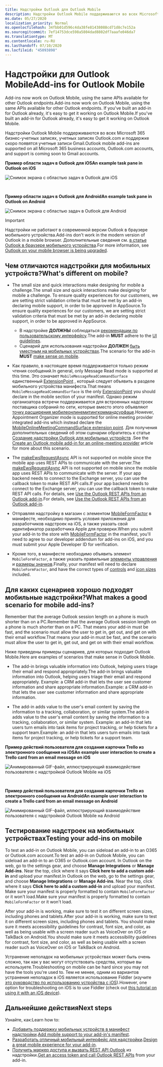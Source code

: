 ```yaml
---
title: Надстройки Outlook для Outlook Mobile
description: Надстройки Outlook Mobile поддерживаются во всех Microsoft 365 бизнес-учетных записях, учетных записях Outlook.com и поддержке скоро появятся учетные записи Gmail.
ms.date: 05/27/2020
localization_priority: Normal
ms.openlocfilehash: 34fbb01d596c4da38fe81438088cd71d8c7e152a
ms.sourcegitcommit: 7ef14753dce598a5804dad8802df7aaafe046da7
ms.translationtype: MT
ms.contentlocale: ru-RU
ms.lasthandoff: 07/10/2020
ms.locfileid: "45093898"
---
```

# <a name="add-ins-for-outlook-mobile"></a><span data-ttu-id="af821-103">Надстройки для Outlook Mobile</span><span class="sxs-lookup"><span data-stu-id="af821-103">Add-ins for Outlook Mobile</span></span>

<span data-ttu-id="af821-104">Add-ins now work on Outlook Mobile, using the same APIs available for other Outlook endpoints.</span><span class="sxs-lookup"><span data-stu-id="af821-104">Add-ins now work on Outlook Mobile, using the same APIs available for other Outlook endpoints.</span></span> <span data-ttu-id="af821-105">If you've built an add-in for Outlook already, it's easy to get it working on Outlook Mobile.</span><span class="sxs-lookup"><span data-stu-id="af821-105">If you've built an add-in for Outlook already, it's easy to get it working on Outlook Mobile.</span></span>

<span data-ttu-id="af821-106">Надстройки Outlook Mobile поддерживаются во всех Microsoft 365 бизнес-учетных записях, учетных записях Outlook.com и поддержке скоро появятся учетные записи Gmail.</span><span class="sxs-lookup"><span data-stu-id="af821-106">Outlook mobile add-ins are supported on all Microsoft 365 business accounts, Outlook.com accounts, and support is coming soon to Gmail accounts.</span></span>

<span data-ttu-id="af821-107">**Пример области задач в Outlook для iOS**</span><span class="sxs-lookup"><span data-stu-id="af821-107">**An example task pane in Outlook on iOS**</span></span>

![Снимок экрана с областью задач в Outlook для iOS](../images/outlook-mobile-addin-taskpane.png)

<br/>

<span data-ttu-id="af821-109">**Пример области задач в Outlook для Android**</span><span class="sxs-lookup"><span data-stu-id="af821-109">**An example task pane in Outlook on Android**</span></span>

![Снимок экрана с областью задач в Outlook для Android](../images/outlook-mobile-addin-taskpane-android.png)

> [!IMPORTANT]
> <span data-ttu-id="af821-111">Надстройки не работают в современной версии Outlook в браузере мобильного устройства.</span><span class="sxs-lookup"><span data-stu-id="af821-111">Add-ins don't work in the modern version of Outlook in a mobile browser.</span></span> <span data-ttu-id="af821-112">Дополнительные сведения см. [в статье Outlook в браузере мобильного устройства](https://techcommunity.microsoft.com/t5/outlook-blog/outlook-on-your-mobile-browser-is-being-upgraded/ba-p/1125816).</span><span class="sxs-lookup"><span data-stu-id="af821-112">For more information, see [Outlook on your mobile browser is being upgraded](https://techcommunity.microsoft.com/t5/outlook-blog/outlook-on-your-mobile-browser-is-being-upgraded/ba-p/1125816).</span></span>

## <a name="whats-different-on-mobile"></a><span data-ttu-id="af821-113">Чем отличаются надстройки для мобильных устройств?</span><span class="sxs-lookup"><span data-stu-id="af821-113">What's different on mobile?</span></span>

- <span data-ttu-id="af821-114">The small size and quick interactions make designing for mobile a challenge.</span><span class="sxs-lookup"><span data-stu-id="af821-114">The small size and quick interactions make designing for mobile a challenge.</span></span> <span data-ttu-id="af821-115">To ensure quality experiences for our customers, we are setting strict validation criteria that must be met by an add-in declaring mobile support, in order to be approved in AppSource.</span><span class="sxs-lookup"><span data-stu-id="af821-115">To ensure quality experiences for our customers, we are setting strict validation criteria that must be met by an add-in declaring mobile support, in order to be approved in AppSource.</span></span>
    - <span data-ttu-id="af821-116">В надстройке **ДОЛЖНЫ** соблюдаться [рекомендации по пользовательскому интерфейсу](outlook-addin-design.md).</span><span class="sxs-lookup"><span data-stu-id="af821-116">The add-in **MUST** adhere to the [UI guidelines](outlook-addin-design.md).</span></span>
    - <span data-ttu-id="af821-117">Сценарий для использования надстройки **ДОЛЖЕН** [быть уместным на мобильных устройствах](#what-makes-a-good-scenario-for-mobile-add-ins).</span><span class="sxs-lookup"><span data-stu-id="af821-117">The scenario for the add-in **MUST** [make sense on mobile](#what-makes-a-good-scenario-for-mobile-add-ins).</span></span>

- <span data-ttu-id="af821-118">Как правило, в настоящее время поддерживается только режим чтения сообщений.</span><span class="sxs-lookup"><span data-stu-id="af821-118">In general, only Message Read mode is supported at this time.</span></span> <span data-ttu-id="af821-119">Это означает `MobileMessageReadCommandSurface` единственный [ExtensionPoint](../reference/manifest/extensionpoint.md#mobilemessagereadcommandsurface) , который следует объявить в разделе мобильного устройства манифеста.</span><span class="sxs-lookup"><span data-stu-id="af821-119">That means `MobileMessageReadCommandSurface` is the only [ExtensionPoint](../reference/manifest/extensionpoint.md#mobilemessagereadcommandsurface) you should declare in the mobile section of your manifest.</span></span> <span data-ttu-id="af821-120">Однако режим организатора встречи поддерживается для встроенных надстроек поставщика собраний по сети, которые вместо этого объявляют [точку расширения мобилеонлинемитингкоммандсурфаце](../reference/manifest/extensionpoint.md#mobileonlinemeetingcommandsurface-preview).</span><span class="sxs-lookup"><span data-stu-id="af821-120">However, Appointment Organizer mode is supported for online meeting provider integrated add-ins which instead declare the [MobileOnlineMeetingCommandSurface extension point](../reference/manifest/extensionpoint.md#mobileonlinemeetingcommandsurface-preview).</span></span> <span data-ttu-id="af821-121">Для получения дополнительных сведений об этом сценарии обратитесь к статье [Создание надстройки Outlook для мобильных устройств](online-meeting.md) .</span><span class="sxs-lookup"><span data-stu-id="af821-121">See the [Create an Outlook mobile add-in for an online-meeting provider](online-meeting.md) article for more about this scenario.</span></span>

- <span data-ttu-id="af821-122">The [makeEwsRequestAsync](../reference/objectmodel/preview-requirement-set/office.context.mailbox.md#methods) API is not supported on mobile since the mobile app uses REST APIs to communicate with the server.</span><span class="sxs-lookup"><span data-stu-id="af821-122">The [makeEwsRequestAsync](../reference/objectmodel/preview-requirement-set/office.context.mailbox.md#methods) API is not supported on mobile since the mobile app uses REST APIs to communicate with the server.</span></span> <span data-ttu-id="af821-123">If your app backend needs to connect to the Exchange server, you can use the callback token to make REST API calls.</span><span class="sxs-lookup"><span data-stu-id="af821-123">If your app backend needs to connect to the Exchange server, you can use the callback token to make REST API calls.</span></span> <span data-ttu-id="af821-124">For details, see [Use the Outlook REST APIs from an Outlook add-in](use-rest-api.md).</span><span class="sxs-lookup"><span data-stu-id="af821-124">For details, see [Use the Outlook REST APIs from an Outlook add-in](use-rest-api.md).</span></span>

- <span data-ttu-id="af821-125">Отправляя надстройку в магазин с элементом [MobileFormFactor](../reference/manifest/mobileformfactor.md) в манифесте, необходимо принять условия приложения для разработчиков надстроек на iOS, а также указать свой идентификатор разработчика Apple для проверки.</span><span class="sxs-lookup"><span data-stu-id="af821-125">When you submit your add-in to the store with [MobileFormFactor](../reference/manifest/mobileformfactor.md) in the manifest, you'll need to agree to our developer addendum for add-ins on iOS, and you must submit your Apple Developer ID for verification.</span></span>

- <span data-ttu-id="af821-126">Кроме того, в манифесте необходимо объявить элемент `MobileFormFactor`, а также указать правильные [элементы управления](../reference/manifest/control.md) и [размеры значков](../reference/manifest/icon.md).</span><span class="sxs-lookup"><span data-stu-id="af821-126">Finally, your manifest will need to declare `MobileFormFactor`, and have the correct types of [controls](../reference/manifest/control.md) and [icon sizes](../reference/manifest/icon.md) included.</span></span>

## <a name="what-makes-a-good-scenario-for-mobile-add-ins"></a><span data-ttu-id="af821-127">Для каких сценариев хорошо подходят мобильные надстройки?</span><span class="sxs-lookup"><span data-stu-id="af821-127">What makes a good scenario for mobile add-ins?</span></span>

<span data-ttu-id="af821-128">Remember that the average Outlook session length on a phone is much shorter than on a PC.</span><span class="sxs-lookup"><span data-stu-id="af821-128">Remember that the average Outlook session length on a phone is much shorter than on a PC.</span></span> <span data-ttu-id="af821-129">That means your add-in must be fast, and the scenario must allow the user to get in, get out, and get on with their email workflow.</span><span class="sxs-lookup"><span data-stu-id="af821-129">That means your add-in must be fast, and the scenario must allow the user to get in, get out, and get on with their email workflow.</span></span>

<span data-ttu-id="af821-130">Ниже приведены примеры сценариев, для которых подходит Outlook Mobile.</span><span class="sxs-lookup"><span data-stu-id="af821-130">Here are examples of scenarios that make sense in Outlook Mobile.</span></span>

- <span data-ttu-id="af821-131">The add-in brings valuable information into Outlook, helping users triage their email and respond appropriately.</span><span class="sxs-lookup"><span data-stu-id="af821-131">The add-in brings valuable information into Outlook, helping users triage their email and respond appropriately.</span></span> <span data-ttu-id="af821-132">Example: a CRM add-in that lets the user see customer information and share appropriate information.</span><span class="sxs-lookup"><span data-stu-id="af821-132">Example: a CRM add-in that lets the user see customer information and share appropriate information.</span></span>

- <span data-ttu-id="af821-133">The add-in adds value to the user's email content by saving the information to a tracking, collaboration, or similar system.</span><span class="sxs-lookup"><span data-stu-id="af821-133">The add-in adds value to the user's email content by saving the information to a tracking, collaboration, or similar system.</span></span> <span data-ttu-id="af821-134">Example: an add-in that lets users turn emails into task items for project tracking, or help tickets for a support team.</span><span class="sxs-lookup"><span data-stu-id="af821-134">Example: an add-in that lets users turn emails into task items for project tracking, or help tickets for a support team.</span></span>

<span data-ttu-id="af821-135">**Пример действий пользователя для создания карточки Trello из электронного сообщения на iOS**</span><span class="sxs-lookup"><span data-stu-id="af821-135">**An example user interaction to create a Trello card from an email message on iOS**</span></span>

![Анимированный GIF-файл, иллюстрирующий взаимодействие пользователя с надстройкой Outlook Mobile на iOS](../images/outlook-mobile-addin-interaction.gif)

<br/>

<span data-ttu-id="af821-137">**Пример действий пользователя для создания карточки Trello из электронного сообщения на Android**</span><span class="sxs-lookup"><span data-stu-id="af821-137">**An example user interaction to create a Trello card from an email message on Android**</span></span>

![Анимированный GIF-файл, иллюстрирующий взаимодействие пользователя с надстройкой Outlook Mobile на Android](../images/outlook-mobile-addin-interaction-android.gif)

## <a name="testing-your-add-ins-on-mobile"></a><span data-ttu-id="af821-139">Тестирование надстроек на мобильных устройствах</span><span class="sxs-lookup"><span data-stu-id="af821-139">Testing your add-ins on mobile</span></span>

<span data-ttu-id="af821-140">To test an add-in on Outlook Mobile, you can sideload an add-in to an O365 or Outlook.com account.</span><span class="sxs-lookup"><span data-stu-id="af821-140">To test an add-in on Outlook Mobile, you can sideload an add-in to an O365 or Outlook.com account.</span></span> <span data-ttu-id="af821-141">In Outlook on the web, go to the settings gear, and choose **Manage Integrations** or **Manage Add-ins**. Near the top, click where it says **Click here to add a custom add-in** and upload your manifest.</span><span class="sxs-lookup"><span data-stu-id="af821-141">In Outlook on the web, go to the settings gear, and choose **Manage Integrations** or **Manage Add-ins**. Near the top, click where it says **Click here to add a custom add-in** and upload your manifest.</span></span> <span data-ttu-id="af821-142">Make sure your manifest is properly formatted to contain `MobileFormFactor` or it won't load.</span><span class="sxs-lookup"><span data-stu-id="af821-142">Make sure your manifest is properly formatted to contain `MobileFormFactor` or it won't load.</span></span>

<span data-ttu-id="af821-143">After your add-in is working, make sure to test it on different screen sizes, including phones and tablets.</span><span class="sxs-lookup"><span data-stu-id="af821-143">After your add-in is working, make sure to test it on different screen sizes, including phones and tablets.</span></span> <span data-ttu-id="af821-144">You should make sure it meets accessibility guidelines for contrast, font size, and color, as well as being usable with a screen reader such as VoiceOver on iOS or TalkBack on Android.</span><span class="sxs-lookup"><span data-stu-id="af821-144">You should make sure it meets accessibility guidelines for contrast, font size, and color, as well as being usable with a screen reader such as VoiceOver on iOS or TalkBack on Android.</span></span>

<span data-ttu-id="af821-145">Устранение неполадок на мобильных устройствах может быть очень сложно, так как у вас могут отсутствовать средства, которые вы используете.</span><span class="sxs-lookup"><span data-stu-id="af821-145">Troubleshooting on mobile can be hard since you may not have the tools you're used to.</span></span> <span data-ttu-id="af821-146">Тем не менее, одним из вариантов устранения неполадок в iOS является использование Fiddler (изучите [это руководство по использованию устройства с iOS](https://www.telerik.com/blogs/using-fiddler-with-apple-ios-devices)).</span><span class="sxs-lookup"><span data-stu-id="af821-146">However, one option for troubleshooting on iOS is to use Fiddler (check out [this tutorial on using it with an iOS device](https://www.telerik.com/blogs/using-fiddler-with-apple-ios-devices)).</span></span>

## <a name="next-steps"></a><span data-ttu-id="af821-147">Дальнейшие действия</span><span class="sxs-lookup"><span data-stu-id="af821-147">Next steps</span></span>

<span data-ttu-id="af821-148">Узнайте, как:</span><span class="sxs-lookup"><span data-stu-id="af821-148">Learn how to:</span></span>

- <span data-ttu-id="af821-149">[Добавить поддержку мобильных устройств в манифест надстройки](add-mobile-support.md).</span><span class="sxs-lookup"><span data-stu-id="af821-149">[Add mobile support to your add-in's manifest](add-mobile-support.md).</span></span>
- <span data-ttu-id="af821-150">[Разработать отличный мобильный интерфейс для надстройки](outlook-addin-design.md).</span><span class="sxs-lookup"><span data-stu-id="af821-150">[Design a great mobile experience for your add-in](outlook-addin-design.md).</span></span>
- <span data-ttu-id="af821-151">[Получить маркер доступа и вызвать REST API Outlook](use-rest-api.md) из надстройки.</span><span class="sxs-lookup"><span data-stu-id="af821-151">[Get an access token and call Outlook REST APIs](use-rest-api.md) from your add-in.</span></span>
